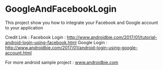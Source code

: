 # GoogleAndFacebookLogin
This project show you how to integrate your Facebook and Google account to your application

Credit Link :
Facebook Login : http://www.androidbie.com/2017/01/tutorial-android-login-using-facebook.html
Google Login : http://www.androidbie.com/2017/01/android-login-using-google-account.html

For more android sample project : www.androidbie.com
